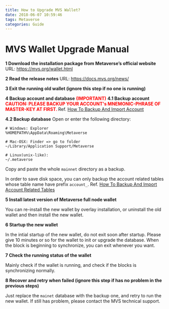 ```yaml
---
title: How to Upgrade MVS Wallet?
date: 2018-06-07 10:59:46
tags: Metaverse
categories: Guide
---
```



# MVS Wallet Upgrade Manual

**1 Download the installation package from Metaverse’s official website**
URL: <https://mvs.org/wallet.html>

**2 Read the release notes**
URL: <https://docs.mvs.org/news/>

**3 Exit the running old wallet (ignore this step if no one is running)**

**4 Backup account and database** <font color="#FF0000"><b>(IMPORTANT)</b></font>
**4.1 Backup account**
<font color="#FF0000"><b>CAUTION: PLEASE BACKUP YOUR ACCOUNT's MNEMONIC-PHRASE OF MASTER-KEY AT FIRST.
</b></font> Ref. [How To Backup And Import Account](backup-account.html#Backup-and-import-account)

**4.2 Backup database**
Open or enter the following directory:
```
# Windows: Explorer
%HOMEPATH%\AppData\Roaming\Metaverse

# Mac-OSX: Finder => go to folder
~/Library/Application Support/Metaverse

# Linux(unix-like):
~/.metaverse
```
Copy and paste the whole `mainnet` directory as a backup.

In order to save disk space, you can only backup the account related tables whose table name have prefix `account_`.  Ref. [How To Backup And Import Account Related Tables](backup-account.html#Backup-and-import-tables)

**5 Install latest version of Metaverse full node wallet**

You can re-install the new wallet by overlay installation,
or uninstall the old wallet and then install the new wallet.

**6 Startup the new wallet**

In the intial startup of the new wallet, do not exit soon after startup.
Please give 10 minutes or so for the wallet to init or upgrade the database.
When the block is beginning to synchronize, you can exit whenever you want.

**7 Check the running status of the wallet**

Mainly check if the wallet is running, and check if the blocks is synchronizing normally.

**8 Recover and retry when failed (ignore this step if has no problem in the previous steps)**

Just replace the `mainet` database with the backup one, and retry to run the new wallet.
If still has problem, please contact the MVS technical support.
